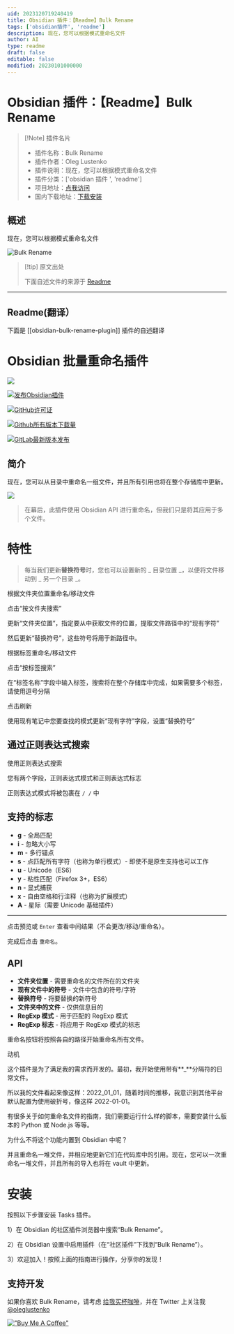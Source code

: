 ```yaml
---
uid: 2023120719240419
title: Obsidian 插件：【Readme】Bulk Rename
tags: ['obsidian插件', 'readme']
description: 现在，您可以根据模式重命名文件
author: AI
type: readme
draft: false
editable: false
modified: 20230101000000
---
```


# Obsidian 插件：【Readme】Bulk Rename

> [!Note] 插件名片
> - 插件名称：Bulk Rename
> - 插件作者：Oleg Lustenko
> - 插件说明：现在，您可以根据模式重命名文件
> - 插件分类：['obsidian 插件 ', 'readme']
> - 项目地址：[点我访问](https://github.com/OlegLustenko/obsidian-bulk-rename)
> - 国内下载地址：[下载安装](https://pkmer.cn/products/plugin/pluginMarket/?obsidian-bulk-rename-plugin)

## 概述

现在，您可以根据模式重命名文件

![Bulk Rename](https://cdn.pkmer.cn/covers/obsidian-bulk-rename-plugin_new.gif!pkmer)

> [!tip] 原文出处
>
>下面自述文件的来源于 [Readme](https://ghproxy.net/https://raw.githubusercontent.com/OlegLustenko/obsidian-bulk-rename/master/README.md)
>

---

## Readme(翻译）

下面是 [[obsidian-bulk-rename-plugin]] 插件的自述翻译

# Obsidian 批量重命名插件

[![](https://github.com/OlegLustenko/obsidian-bulk-rename/actions/workflows/CI.yml/badge.svg)](https://github.com/OlegLustenko/obsidian-bulk-rename/actions/workflows/CI.yml)

[![发布Obsidian插件](https://github.com/OlegLustenko/obsidian-bulk-rename/actions/workflows/release.yml/badge.svg)](https://github.com/OlegLustenko/obsidian-bulk-rename/actions/workflows/release.yml)

[![GitHub许可证](https://img.shields.io/github/license/OlegLustenko/obsidian-bulk-rename)](https://https://github.com/OlegLustenko/obsidian-bulk-rename/master/LICENSE)

[![Github所有版本下载量](https://img.shields.io/github/downloads/OlegLustenko/obsidian-bulk-rename/total.svg)](https://github.com/OlegLustenko/obsidian-bulk-rename/releases/)

[![GitLab最新版本发布](https://badgen.net/github/release/OlegLustenko/obsidian-bulk-rename/)](https://github.com/OlegLustenko/obsidian-bulk-rename/releases)

## 简介

现在，您可以从目录中重命名一组文件，并且所有引用也将在整个存储库中更新。

![](https://cdn.pkmer.cn/covers/obsidian-bulk-rename-plugin_2_0.gif!pkmer)

> 在幕后，此插件使用 Obsidian API 进行重命名，但我们只是将其应用于多个文件。

# 特性

> 每当我们更新**替换符号**时，您也可以设置新的 _ 目录位置 _，以便将文件移动到 _ 另一个目录 _。

根据文件夹位置重命名/移动文件

点击“按文件夹搜索”

更新“文件夹位置”，指定要从中获取文件的位置，提取文件路径中的“现有字符”

然后更新“替换符号”，这些符号将用于新路径中。

根据标签重命名/移动文件

点击“按标签搜索”

在“标签名称”字段中输入标签，搜索将在整个存储库中完成，如果需要多个标签，请使用逗号分隔

点击刷新

使用现有笔记中您要查找的模式更新“现有字符”字段，设置“替换符号”

## 通过正则表达式搜索

使用正则表达式搜索

您有两个字段，正则表达式模式和正则表达式标志

正则表达式模式将被包裹在 `/ /` 中

## 支持的标志

- **g** - 全局匹配
- **i** - 忽略大小写
- **m** - 多行锚点
- **s** - 点匹配所有字符（也称为单行模式）- 即使不是原生支持也可以工作
- **u** - Unicode（ES6）
- **y** - 粘性匹配（Firefox 3+，ES6）
- **n** - 显式捕获
- **x** - 自由空格和行注释（也称为扩展模式）
- **A** - 星际（需要 Unicode 基础插件）

---

点击预览或 `Enter` 查看中间结果（不会更改/移动/重命名）。

完成后点击 `重命名`。

## API

- **文件夹位置** - 需要重命名的文件所在的文件夹
- **现有文件中的符号** - 文件中包含的符号/字符
- **替换符号** - 将要替换的新符号
- **文件夹中的文件** - 仅供信息目的
- **RegExp 模式** - 用于匹配的 RegExp 模式
- **RegExp 标志** - 将应用于 RegExp 模式的标志

重命名按钮将按照各自的路径开始重命名所有文件。

动机

这个插件是为了满足我的需求而开发的。最初，我开始使用带有**_**分隔符的日常文件。

所以我的文件看起来像这样：2022_01_01，随着时间的推移，我意识到其他平台默认配置为使用破折号，像这样 2022-01-01。

有很多关于如何重命名文件的指南，我们需要运行什么样的脚本，需要安装什么版本的 Python 或 Node.js 等等。

为什么不将这个功能内置到 Obsidian 中呢？

并且重命名一堆文件，并相应地更新它们在代码库中的引用。现在，您可以一次重命名一堆文件，并且所有的导入也将在 vault 中更新。

# 安装

按照以下步骤安装 Tasks 插件。

1）在 Obsidian 的社区插件浏览器中搜索“Bulk Rename”。

2）在 Obsidian 设置中启用插件（在“社区插件”下找到“Bulk Rename”）。

3）欢迎加入！按照上面的指南进行操作，分享你的发现！

## 支持开发

如果你喜欢 Bulk Rename，请考虑 [给我买杯咖啡](https://www.buymeacoffee.com/oleglustenko)，并在 Twitter 上关注我 [@oleglustenko](https://twitter.com/oleglustenko)

[!["Buy Me A Coffee"](https://www.buymeacoffee.com/assets/img/custom_images/orange_img.png)](https://www.buymeacoffee.com/oleglustenko)

